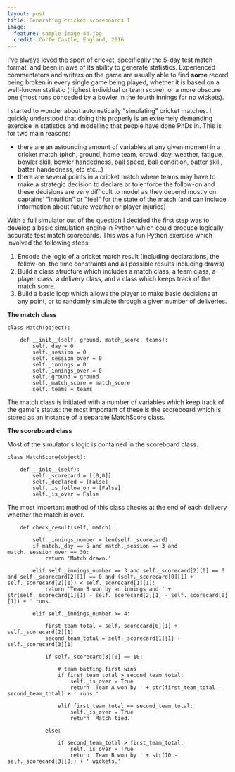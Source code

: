 ```yaml
---
layout: post
title: Generating cricket scoreboards I
image:
  feature: sample-image-44.jpg
  credit: Corfe Castle, England, 2016
---
```


I've always loved the sport of cricket, specifically the 5-day test match format, and been in awe of its ability to generate statistics. Experienced commentators and writers on the game are usually able to find **some** record being broken in every single game being played, whether it is based on a well-known statistic (highest individual or team score), or a more obscure one (most runs conceded by a bowler in the fourth innings for no wickets). 

I started to wonder about automatically "simulating" cricket matches. I quickly understood that doing this properly is an extremely demanding exercise in statistics and modelling that people have done PhDs in. This is for two main reasons:

- there are an astounding amount of variables at any given moment in a cricket match (pitch, ground, home team, crowd, day, weather, fatigue, bowler skill, bowler handedness, ball speed, ball condition, batter skill, batter handedness, etc etc...)
- there are several points in a cricket match where teams may have to make a strategic decision to declare or to enforce the follow-on and these decisions are very difficult to model as they depend mostly on captains' "intuition" or "feel" for the state of the match (and can include information about future weather or player injuries)

With a full simulator out of the question I decided the first step was to develop a basic simulation engine in Python which could produce logically accurate test match scorecards. This was a fun Python exercise which involved the following steps:

1. Encode the logic of a cricket match result (including declarations, the follow-on, the time constraints and all possible results including draws)
2. Build a class structure which includes a match class, a team class, a player class, a delivery class, and a class which keeps track of the match score.
3. Build a basic loop which allows the player to make basic decisions at any point, or to randomly simulate through a given number of deliveries. 

**The match class**

```
class Match(object):

    def __init__(self, ground, match_score, teams):
        self._day = 0
        self._session = 0
        self._session_over = 0
        self._innings = 0
        self._innings_over = 0
        self._ground = ground
        self._match_score = match_score
        self._teams = teams
```

The match class is initiated with a number of variables which keep track of the game's status: the most important of these is the scoreboard which is stored as an instance of a separate MatchScore class.

**The scoreboard class**

Most of the simulator's logic is contained in the scoreboard class.

```
class MatchScore(object):

    def __init__(self):
        self._scorecard = [[0,0]]
        self._declared = [False]
        self._is_follow_on = [False]
        self._is_over = False
```

The most important method of this class checks at the end of each delivery whether the match is over.

```
    def check_result(self, match):

        self._innings_number = len(self._scorecard)
        if match._day == 5 and match._session == 3 and match._session_over == 30:
            return 'Match drawn.'

        elif self._innings_number == 3 and self._scorecard[2][0] == 0 and self._scorecard[2][1] == 0 and (self._scorecard[0][1] + self._scorecard[2][1]) < self._scorecard[1][1]:
            return 'Team B won by an innings and ' + str(self._scorecard[1][1] - self._scorecard[2][1] - self._scorecard[0][1]) + ' runs.'

        elif self._innings_number >= 4:

            first_team_total = self._scorecard[0][1] + self._scorecard[2][1]
            second_team_total = self._scorecard[1][1] + self._scorecard[3][1]

            if self._scorecard[3][0] == 10:

                # team batting first wins
                if first_team_total > second_team_total:
                    self._is_over = True
                    return 'Team A won by ' + str(first_team_total - second_team_total) + ' runs.'

                elif first_team_total == second_team_total: 
                    self._is_over = True
                    return 'Match tied.'

            else:

                if second_team_total > first_team_total:
                    self._is_over = True
                    return 'Team B won by ' + str(10 - self._scorecard[3][0]) + ' wickets.'

